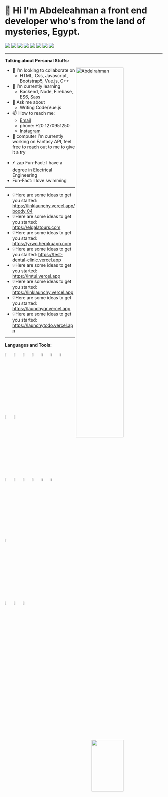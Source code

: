# 👋 Hi I'm Abdeleahman a front end developer who's from the land of mysteries, Egypt.

<p>
  <img src="https://img.shields.io/badge/Tool-Vs code-269BEA"/>
  <img src="https://badges.frapsoft.com/os/v2/open-source.svg?v=103"/>         <img src="https://img.shields.io/badge/Ask%20me-anything-ff1e56.svg"/>   
  <img src="https://img.shields.io/badge/Front End-React.js-269BEA"/>    
  <img src="https://img.shields.io/badge/Front End-Vue.js-42b883"/>    
  <img src="https://img.shields.io/badge/Back%20End-Node.js-83af26"/>
  <img src="https://img.shields.io/badge/OS-Windo-4FB1F3"/>
  <img src="https://img.shields.io/badge/OS-Ubuntu-dd4814"/>
</p>

---
**Talking about Personal Stuffs:**

<img width="55%" align="right" alt="Abdelrahman " src='https://res.cloudinary.com/dirbnpgsp/image/upload/v1644890811/img_zmqm8s.png' />


- 👯 I’m looking to collaborate on 
  - HTML, Css, Javascript, Bootstrap5, Vue.js, C++
- 🌱 I’m currently learning 
  - Backend, Node, Firebase, ES6, Sass
- 💬 Ask me about 
  - Writing Code/Vue.js
- 📫 How to reach me: 
  - <a href="abdelrahmanatefalibe@gmail.com ">Email</a>
  - phone: +20 1270951250 
  - <a href="[mailto:abdelrahmanatefalibe@gmail.com?subject=[GitHub]%20Let's Chat&body=Hi Boody-BE%2C%0A%0AI wanted to ask you about ...](https://www.instagram.com/boody_04/)">Instagram</a>
- 💬 computer I’m currently working on Fantasy API, feel free to reach out to me to give it a try
 * ⚡ zap Fun-Fact: I have a degree in Electrical Engineering
 *  Fun-Fact: I love swimming
 
---

* 💡Here are some ideas to get you started: https://linklaunchy.vercel.app/boody_04
* 💡Here are some ideas to get you started: https://elgalatours.com
* 💡Here are some ideas to get you started: https://yrwo.herokuapp.com
* 💡Here are some ideas to get you started: https://test-dental-clinic.vercel.app
* 💡Here are some ideas to get you started: https://lmtui.vercel.app
* 💡Here are some ideas to get you started: https://linklaunchy.vercel.app
* 💡Here are some ideas to get you started: https://launchyqr.vercel.app
* 💡Here are some ideas to get you started: https://launchytodo.vercel.app

---

**Languages and Tools:**
<p>

<img align="right" width="45%" height="165" src="https://github-readme-stats.vercel.app/api?username=Boody2004&show_icons=true&hide_border=false&line_height=20&title_color=0a4595&icon_color=0a4595&show_owner=true"/>  
    
  <code><img width="5%" src="https://www.vectorlogo.zone/logos/w3_html5/w3_html5-icon.svg"></code>
  <code><img width="5%" src="https://www.vectorlogo.zone/logos/w3_css/w3_css-icon.svg"></code>
  <code><img width="5%" src="https://www.vectorlogo.zone/logos/sass-lang/sass-lang-icon.svg"></code>
  <code><img width="5%" src="https://www.vectorlogo.zone/logos/getbootstrap/getbootstrap-icon.svg"></code>
  <code><img width="5%" src="https://www.vectorlogo.zone/logos/tailwindcss/tailwindcss-icon.svg"></code>
  <code><img width="5%" src="https://iconape.com/wp-content/files/lp/371623/svg/371623.svg"></code>
  <code><img width="5%" src="https://mui.com/static/logo.png"></code>
  <br />
  <code><img width="5%" src="https://www.vectorlogo.zone/logos/nodejs/nodejs-icon.svg"></code>
  <code><img width="5%" src="https://www.vectorlogo.zone/logos/json/json-icon.svg"></code>
  <br />
  <code><img width="5%" src="https://www.vectorlogo.zone/logos/firebase/firebase-icon.svg"></code>
  <code><img width="5%" src="https://www.vectorlogo.zone/logos/mongodb/mongodb-icon.svg"></code>
  <code><img width="5%" src="https://www.vectorlogo.zone/logos/vuejs/vuejs-icon.svg"></code>
  <code><img width="5%" src="https://www.vectorlogo.zone/logos/reactjs/reactjs-icon.svg"></code>
  <code><img width="5%" src="https://upload.vectorlogo.zone/logos/nextjs/images/60eff509-53dd-4280-92e7-7318fa02e934.svg"></code>
  <code><img width="5%" src="https://vectorwiki.com/images/TI19Y__svelte.svg"></code>
  <br />
  <code><img width="5%" src="https://www.vectorlogo.zone/logos/git-scm/git-scm-icon.svg"></code>
  <br />
  <code><img width="5%" src="https://www.vectorlogo.zone/logos/heroku/heroku-icon.svg"></code>
  <code><img width="5%" src="https://res.cloudinary.com/crunchbase-production/image/upload/c_lpad,h_256,w_256,f_auto,q_auto:eco,dpr_1/dtokjerhk1dxyludtlwc"></code>
  <code><img width="5%" src="https://www.vectorlogo.zone/logos/surgesh/surgesh-icon.svg"></code> 
</p>
